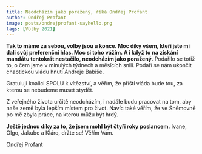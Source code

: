 ```yaml
---
title: Neodcházím jako poražený, říká Ondřej Profant
author: Ondřej Profant
image: posts/ondrejprofant-sayhello.png
tags: [Volby 2021]
---
```


**Tak to máme za sebou, volby jsou u konce. Moc díky všem, kteří jste mi dali svůj preferenční hlas. Moc si toho vážím. A i když to na získání mandátu tentokrát nestačilo, neodcházím jako poražený.** Podařilo se totiž to, o čem jsme v minulých týdnech a měsících snili. Podaří se nám ukončit chaotickou vládu hnutí Andreje Babiše.

Gratuluji koalici SPOLU k vítězství, a věřím, že příští vláda bude tou, za kterou se nebudeme muset stydět.

Z veřejného života určitě neodcházím, i nadále budu pracovat na tom, aby naše země byla lepším místem pro život. Navíc také věřím, že ve Sněmovně po mě zbyla práce, na kterou můžu být hrdý.

**Ještě jednou díky za to, že jsem mohl být čtyři roky poslancem.** Ivane, Olgo, Jakube a Kláro, držte se! Věřím Vám.

Ondřej Profant
